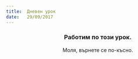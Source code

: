 ```yaml
---
title:  Дневен урок
date:   29/09/2017
---
```


### <center>Работим по този урок.</center>
<center>Моля, върнете се по-късно.</center>
